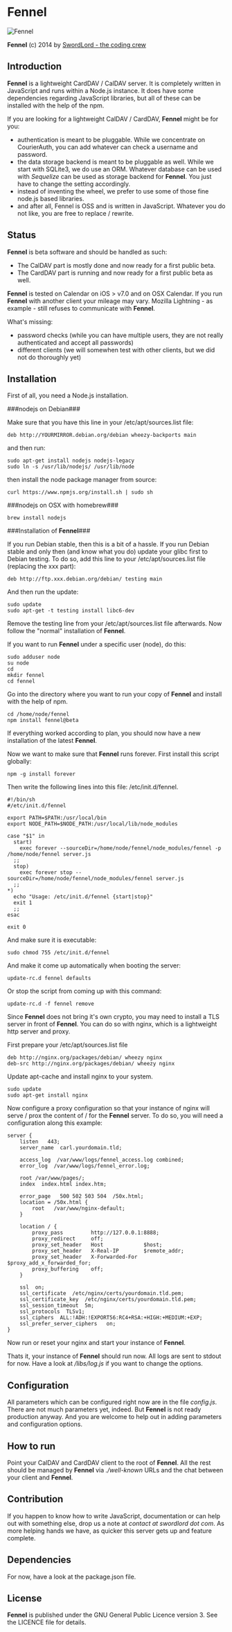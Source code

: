 Fennel
======

![Fennel](https://raw.github.com/LordEidi/fennel/master/fennel_logo.png)

**Fennel** (c) 2014 by [SwordLord - the coding crew](http://www.swordlord.com/)

## Introduction ##

**Fennel** is a lightweight CardDAV / CalDAV server. It is completely written in JavaScript and runs within a Node.js instance.
It does have some dependencies regarding JavaScript libraries, but all of these can be installed with the help of the npm.

If you are looking for a lightweight CalDAV / CardDAV, **Fennel** might be for you:

- authentication is meant to be pluggable. While we concentrate on CourierAuth, you can add whatever can check a
username and password.
- the data storage backend is meant to be pluggable as well. While we start with SQLite3, we do use an ORM. Whatever
database can be used with *Sequelize* can be used as storage backend for **Fennel**. You just have to change the setting
accordingly.
- instead of inventing the wheel, we prefer to use some of those fine node.js based libraries.
- and after all, Fennel is OSS and is written in JavaScript. Whatever you do not like, you are free to replace / rewrite.


## Status ##

**Fennel** is beta software and should be handled as such:

- The CalDAV part is mostly done and now ready for a first public beta.
- The CardDAV part is running and now ready for a first public beta as well.

**Fennel** is tested on Calendar on iOS > v7.0 and on OSX Calendar. If you run **Fennel** with another client
your mileage may vary. Mozilla Lightning - as example - still refuses to communicate with **Fennel**.

What's missing:

- password checks (while you can have multiple users, they are not really authenticated and accept all passwords)
- different clients (we will somewhen test with other clients, but we did not do thoroughly yet)


## Installation ##

First of all, you need a Node.js installation.

###nodejs on Debian###

Make sure that you have this line in your /etc/apt/sources.list file:

    deb http://YOURMIRROR.debian.org/debian wheezy-backports main

and then run:

    sudo apt-get install nodejs nodejs-legacy
    sudo ln -s /usr/lib/nodejs/ /usr/lib/node

then install the node package manager from source:

    curl https://www.npmjs.org/install.sh | sudo sh

###nodejs on OSX with homebrew###

    brew install nodejs

###Installation of **Fennel**###

If you run Debian stable, then this is a bit of a hassle. If you run Debian stable and only then (and know what you do)
update your glibc first to Debian testing. To do so, add this line to your /etc/apt/sources.list file (replacing the xxx part):

    deb http://ftp.xxx.debian.org/debian/ testing main

And then run the update:

    sudo update
    sudo apt-get -t testing install libc6-dev

Remove the testing line from your /etc/apt/sources.list file afterwards. Now follow the "normal" installation of **Fennel**.

If you want to run **Fennel** under a specific user (node), do this:

    sudo adduser node
    su node
    cd
    mkdir fennel
    cd fennel

Go into the directory where you want to run your copy of **Fennel** and install with the help of npm.

    cd /home/node/fennel
    npm install fennel@beta

If everything worked according to plan, you should now have a new installation of the latest **Fennel**.

Now we want to make sure that **Fennel** runs forever. First install this script globally:

    npm -g install forever

Then write the following lines into this file: /etc/init.d/fennel.

    #!/bin/sh
    #/etc/init.d/fennel

    export PATH=$PATH:/usr/local/bin
    export NODE_PATH=$NODE_PATH:/usr/local/lib/node_modules

    case "$1" in
      start)
        exec forever --sourceDir=/home/node/fennel/node_modules/fennel -p /home/node/fennel server.js
      ;;
      stop)
        exec forever stop --sourceDir=/home/node/fennel/node_modules/fennel server.js
      ;;
    *)
      echo "Usage: /etc/init.d/fennel {start|stop}"
      exit 1
      ;;
    esac

    exit 0

And make sure it is executable:

    sudo chmod 755 /etc/init.d/fennel

And make it come up automatically when booting the server:

    update-rc.d fennel defaults

Or stop the script from coming up with this command:

    update-rc.d -f fennel remove

Since **Fennel** does not bring it's own crypto, you may need to install a TLS server in front of **Fennel**. You can do so
with nginx, which is a lightweight http server and proxy.

First prepare your /etc/apt/sources.list file

    deb http://nginx.org/packages/debian/ wheezy nginx
    deb-src http://nginx.org/packages/debian/ wheezy nginx

Update apt-cache and install nginx to your system.

    sudo update
    sudo apt-get install nginx

Now configure a proxy configuration so that your instance of nginx will serve / prox the content of / for the
**Fennel** server. To do so, you will need a configuration along this example:

    server {
        listen   443;
        server_name  carl.yourdomain.tld;

        access_log  /var/www/logs/fennel_access.log combined;
        error_log  /var/www/logs/fennel_error.log;

        root /var/www/pages/;
        index  index.html index.htm;

        error_page   500 502 503 504  /50x.html;
        location = /50x.html {
            root   /var/www/nginx-default;
        }

        location / {
            proxy_pass         http://127.0.0.1:8888;
            proxy_redirect     off;
            proxy_set_header   Host             $host;
            proxy_set_header   X-Real-IP        $remote_addr;
            proxy_set_header   X-Forwarded-For  $proxy_add_x_forwarded_for;
            proxy_buffering    off;
        }

        ssl  on;
        ssl_certificate  /etc/nginx/certs/yourdomain.tld.pem;
        ssl_certificate_key  /etc/nginx/certs/yourdomain.tld.pem;
        ssl_session_timeout  5m;
        ssl_protocols  TLSv1;
        ssl_ciphers  ALL:!ADH:!EXPORT56:RC4+RSA:+HIGH:+MEDIUM:+EXP;
        ssl_prefer_server_ciphers   on;
    }

Now run or reset your nginx and start your instance of **Fennel**.

Thats it, your instance of **Fennel** should run now. All logs are sent to stdout for now. Have a look at */libs/log.js* if
you want to change the options.

## Configuration ##

All parameters which can be configured right now are in the file *config.js*. There are not much parameters yet, indeed.
But **Fennel** is not ready production anyway. And you are welcome to help out in adding parameters and configuration
options.


## How to run ##

Point your CalDAV and CardDAV client to the root of **Fennel**. All the rest should be managed by **Fennel** via
*./well-known* URLs and the chat between your client and **Fennel**.


## Contribution ##

If you happen to know how to write JavaScript, documentation or can help out with something else, drop us a note at *contact at swordlord dot com*. As more
helping hands we have, as quicker this server gets up and feature complete.


## Dependencies ##

For now, have a look at the package.json file.


## License ##

**Fennel** is published under the GNU General Public Licence version 3. See the LICENCE file for details.